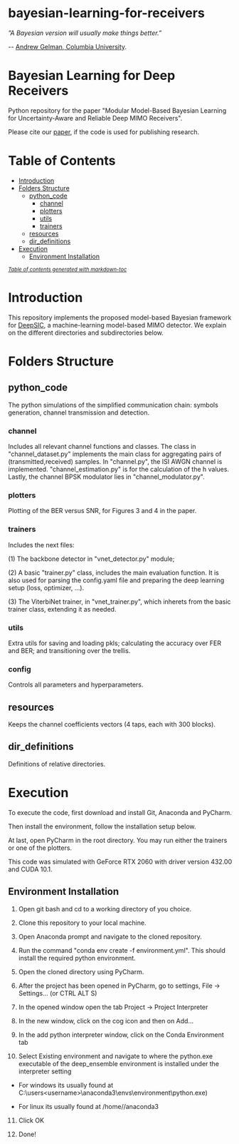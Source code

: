 # bayesian-learning-for-receivers

*”A Bayesian version will usually make things better.”* 

-- [Andrew Gelman, Columbia University](http://www.stat.columbia.edu/~gelman/book/gelman_quotes.pdf). 

# Bayesian Learning for Deep Receivers

Python repository for the paper "Modular Model-Based Bayesian Learning for Uncertainty-Aware and Reliable Deep MIMO Receivers".

Please cite our [paper](https://arxiv.org/), if the code is used for publishing research.

# Table of Contents

- [Introduction](#introduction)
- [Folders Structure](#folders-structure)
  * [python_code](#python_code)
    + [channel](#channel)
    + [plotters](#plotters)
    + [utils](#utils)
    + [trainers](#trainers)
  * [resources](#resources)
  * [dir_definitions](#dir_definitions)
- [Execution](#execution)
  * [Environment Installation](#environment-installation)

<small><i><a href='http://ecotrust-canada.github.io/markdown-toc/'>Table of contents generated with markdown-toc</a></i></small>

# Introduction

This repository implements the proposed model-based Bayesian framework for [DeepSIC](https://arxiv.org/abs/2002.03214), a machine-learning model-based MIMO detector. We explain on the different directories and subdirectories below.

# Folders Structure

## python_code 

The python simulations of the simplified communication chain: symbols generation, channel transmission and detection.

### channel 

Includes all relevant channel functions and classes. The class in "channel_dataset.py" implements the main class for aggregating pairs of (transmitted,received) samples. 
In "channel.py", the ISI AWGN channel is implemented. "channel_estimation.py" is for the calculation of the h values. Lastly, the channel BPSK modulator lies in "channel_modulator.py".

### plotters

Plotting of the BER versus SNR, for Figures 3 and 4 in the paper.

### trainers 

Includes the next files:

(1) The backbone detector in "vnet_detector.py" module;

(2) A basic "trainer.py" class, includes the main evaluation function. It is also used for parsing the config.yaml file and preparing the deep learning setup (loss, optimizer, ...).

(3) The ViterbiNet trainer, in "vnet_trainer.py", which inherets from the basic trainer class, extending it as needed.

### utils

Extra utils for saving and loading pkls; calculating the accuracy over FER and BER; and transitioning over the trellis.

### config

Controls all parameters and hyperparameters.

## resources

Keeps the channel coefficients vectors (4 taps, each with 300 blocks).

## dir_definitions 

Definitions of relative directories.

# Execution

To execute the code, first download and install Git, Anaconda and PyCharm.

Then install the environment, follow the installation setup below. 

At last, open PyCharm in the root directory. You may run either the trainers or one of the plotters.

This code was simulated with GeForce RTX 2060 with driver version 432.00 and CUDA 10.1. 

## Environment Installation

1. Open git bash and cd to a working directory of you choice.

2. Clone this repository to your local machine.

3. Open Anaconda prompt and navigate to the cloned repository.

4. Run the command "conda env create -f environment.yml". This should install the required python environment.

5. Open the cloned directory using PyCharm.

6. After the project has been opened in PyCharm, go to settings, File -> Settings... (or CTRL ALT S)

7. In the opened window open the tab Project -> Project Interpreter

8. In the new window, click on the cog icon and then on Add...

9. In the add python interpreter window, click on the Conda Environment tab

10. Select Existing environment and navigate to where the python.exe executable of the deep_ensemble environment is installed under the interpreter setting

  - For windows its usually found at C:\users\<username>\anaconda3\envs\environment\python.exe)

  - For linux its usually found at /home/<username>/anaconda3
  
11. Click OK

12. Done!
